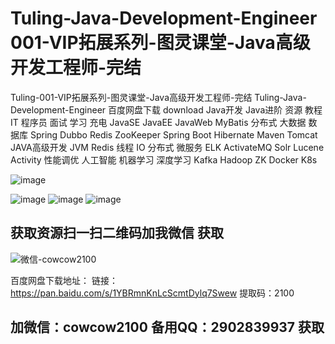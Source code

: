 # Tuling-Java-Development-Engineer 001-VIP拓展系列-图灵课堂-Java高级开发工程师-完结
Tuling-001-VIP拓展系列-图灵课堂-Java高级开发工程师-完结 Tuling-Java-Development-Engineer 百度网盘下载 download  Java开发  Java进阶 资源 教程 IT 程序员 面试 学习 充电
JavaSE JavaEE JavaWeb MyBatis 分布式 大数据 数据库 Spring Dubbo Redis ZooKeeper Spring Boot Hibernate Maven Tomcat JAVA高级开发 JVM
Redis 线程 IO 分布式 微服务 ELK ActivateMQ Solr Lucene Activity 性能调优 人工智能 机器学习 深度学习 Kafka Hadoop ZK Docker K8s


![image](https://user-images.githubusercontent.com/91378327/135028155-dfa475fe-d51f-4096-8cef-12bfce9c632a.png)

![image](https://user-images.githubusercontent.com/91378327/135028196-d5ca9dca-fb3c-4ec4-bc2c-40f89e2f4951.png)
![image](https://user-images.githubusercontent.com/91378327/135028217-cd5f7e8b-8582-4c72-bad9-656675d2a1e7.png)
![image](https://user-images.githubusercontent.com/91378327/135028238-448ad65e-8f72-46df-aaba-c7e8dce455c0.png)

## 获取资源扫一扫二维码加我微信 获取

![微信-cowcow2100](https://user-images.githubusercontent.com/91378327/135029392-2389f46a-835a-41b1-9d28-e5ab50bb42d9.png)

百度网盘下载地址：
链接：https://pan.baidu.com/s/1YBRmnKnLcScmtDylq7Swew 
提取码：2100 
## 加微信：cowcow2100   备用QQ：2902839937 获取


